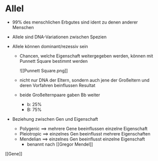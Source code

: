 # Allel
+ 99% des menschlichen Erbgutes sind ident zu denen anderer Menschen
+ Allele sind DNA-Variationen zwischen Spezien
+ Allele können dominant/rezessiv sein
	+ Chancen, welche Eigenschaft weitergegeben werden, können mit Punnett Square bestimmt werden
	
		![[Punnett Square.png]]	
	+ nicht nur DNA der Eltern, sondern auch jene der Großeltern und deren Vorfahren beinflussen Resultat
	+ beide Großelternpaare gaben Bb weiter
		+ b: 25%
		+ B: 75%

+ Beziehung zwischen Gen und Eigenschaft
	+ Polygenic ==> mehrere Gene beeinflussen einzelne Eigenschaft
	+ Pleiotropic ==> einzelnes Gen beeinflusst mehrere Eigenschaften
	+ Mendelian ==> einzelnes Gen beeinflusst einzelne Eigenschaft
		+ benannt nach [[Gregor Mendel]]


[[Gene]]